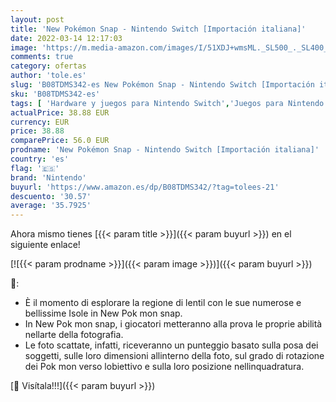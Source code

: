 ```yaml
---
layout: post
title: 'New Pokémon Snap - Nintendo Switch [Importación italiana]'
date: 2022-03-14 12:17:03
image: 'https://m.media-amazon.com/images/I/51XDJ+wmsML._SL500_._SL400_.jpg'
comments: true
category: ofertas
author: 'tole.es'
slug: 'B08TDMS342-es New Pokémon Snap - Nintendo Switch [Importación italiana]'
sku: 'B08TDMS342-es'
tags: [ 'Hardware y juegos para Nintendo Switch','Juegos para Nintendo Switch','Videojuegos','nintendo', ]
actualPrice: 38.88 EUR
currency: EUR
price: 38.88
comparePrice: 56.0 EUR
prodname: 'New Pokémon Snap - Nintendo Switch [Importación italiana]'
country: 'es'
flag: '🇪🇸'
brand: 'Nintendo'
buyurl: 'https://www.amazon.es/dp/B08TDMS342/?tag=tolees-21'
descuento: '30.57'
average: '35.7925'
---
```


Ahora mismo tienes [{{< param title >}}]({{< param buyurl >}}) en el siguiente enlace!

[![{{< param prodname >}}]({{< param image >}})]({{< param buyurl >}})

🔎:

- È il momento di esplorare la regione di lentil con le sue numerose e bellissime Isole in New Pok mon snap.
- In New Pok mon snap, i giocatori metteranno alla prova le proprie abilità nellarte della fotografia.
- Le foto scattate, infatti, riceveranno un punteggio basato sulla posa dei soggetti, sulle loro dimensioni allinterno della foto, sul grado di rotazione dei Pok mon verso lobiettivo e sulla loro posizione nellinquadratura.

[🛒 Visítala!!!]({{< param buyurl >}})
